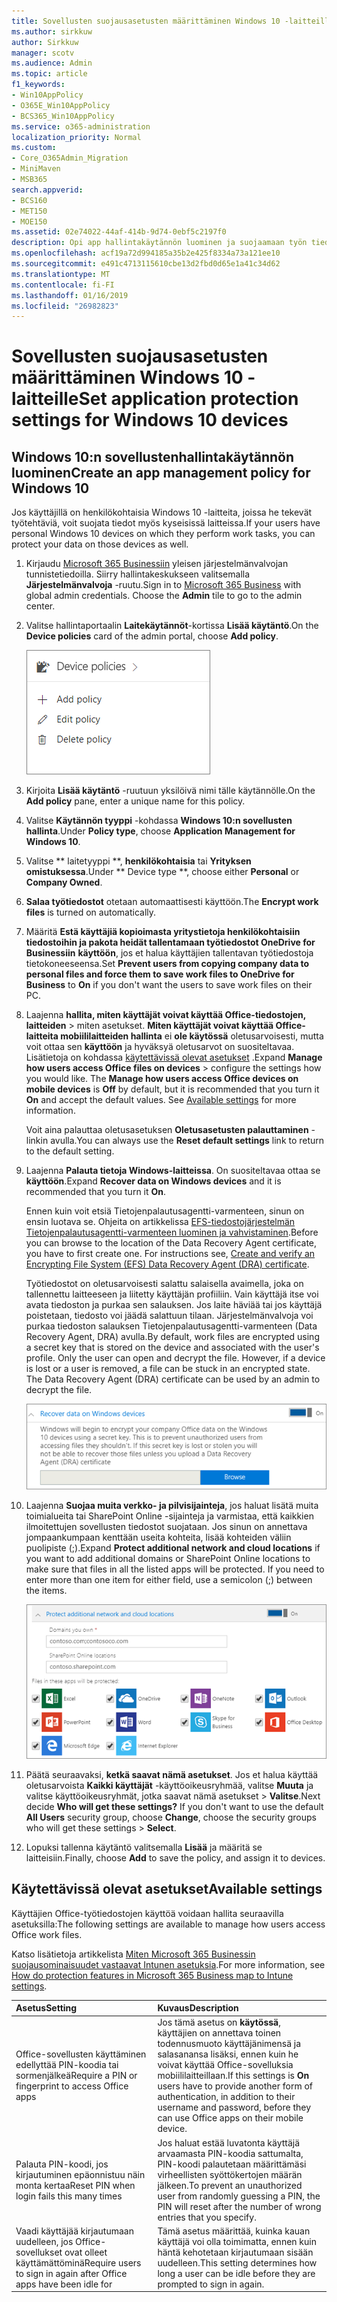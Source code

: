 ```yaml
---
title: Sovellusten suojausasetusten määrittäminen Windows 10 -laitteille
ms.author: sirkkuw
author: Sirkkuw
manager: scotv
ms.audience: Admin
ms.topic: article
f1_keywords:
- Win10AppPolicy
- O365E_Win10AppPolicy
- BCS365_Win10AppPolicy
ms.service: o365-administration
localization_priority: Normal
ms.custom:
- Core_O365Admin_Migration
- MiniMaven
- MSB365
search.appverid:
- BCS160
- MET150
- MOE150
ms.assetid: 02e74022-44af-414b-9d74-0ebf5c2197f0
description: Opi app hallintakäytännön luominen ja suojaamaan työn tiedostoja Windows 10-laitteissa.
ms.openlocfilehash: acf19a72d994185a35b2e425f8334a73a121ee10
ms.sourcegitcommit: e491c4713115610cbe13d2fbd0d65e1a41c34d62
ms.translationtype: MT
ms.contentlocale: fi-FI
ms.lasthandoff: 01/16/2019
ms.locfileid: "26982823"
---
```

# <a name="set-application-protection-settings-for-windows-10-devices"></a><span data-ttu-id="28cc3-103">Sovellusten suojausasetusten määrittäminen Windows 10 -laitteille</span><span class="sxs-lookup"><span data-stu-id="28cc3-103">Set application protection settings for Windows 10 devices</span></span>

## <a name="create-an-app-management-policy-for-windows-10"></a><span data-ttu-id="28cc3-104">Windows 10:n sovellustenhallintakäytännön luominen</span><span class="sxs-lookup"><span data-stu-id="28cc3-104">Create an app management policy for Windows 10</span></span>

<span data-ttu-id="28cc3-105">Jos käyttäjillä on henkilökohtaisia Windows 10 -laitteita, joissa he tekevät työtehtäviä, voit suojata tiedot myös kyseisissä laitteissa.</span><span class="sxs-lookup"><span data-stu-id="28cc3-105">If your users have personal Windows 10 devices on which they perform work tasks, you can protect your data on those devices as well.</span></span>
  
1. <span data-ttu-id="28cc3-p101">Kirjaudu [Microsoft 365 Businessiin](https://portal.office.com) yleisen järjestelmänvalvojan tunnistetiedoilla. Siirry hallintakeskukseen valitsemalla **Järjestelmänvalvoja** -ruutu.</span><span class="sxs-lookup"><span data-stu-id="28cc3-p101">Sign in to [Microsoft 365 Business](https://portal.office.com) with global admin credentials. Choose the **Admin** tile to go to the admin center.</span></span> 
    
2. <span data-ttu-id="28cc3-108">Valitse hallintaportaalin **Laitekäytännöt**-kortissa **Lisää käytäntö**.</span><span class="sxs-lookup"><span data-stu-id="28cc3-108">On the **Device policies** card of the admin portal, choose **Add policy**.</span></span>
    
    ![Device policies card in the admin center.](media/27c12b61-d112-4348-b557-4f3e46204797.png)
  
3. <span data-ttu-id="28cc3-110">Kirjoita **Lisää käytäntö** -ruutuun yksilöivä nimi tälle käytännölle.</span><span class="sxs-lookup"><span data-stu-id="28cc3-110">On the **Add policy** pane, enter a unique name for this policy.</span></span> 
    
4. <span data-ttu-id="28cc3-111">Valitse **Käytännön tyyppi** -kohdassa **Windows 10:n sovellusten hallinta**.</span><span class="sxs-lookup"><span data-stu-id="28cc3-111">Under **Policy type**, choose **Application Management for Windows 10**.</span></span>
    
5. <span data-ttu-id="28cc3-112">Valitse \*\* laitetyyppi \*\*, **henkilökohtaisia** tai **Yrityksen omistuksessa**.</span><span class="sxs-lookup"><span data-stu-id="28cc3-112">Under \*\* Device type \*\*, choose either **Personal** or **Company Owned**.</span></span>
    
6. <span data-ttu-id="28cc3-113">**Salaa työtiedostot** otetaan automaattisesti käyttöön.</span><span class="sxs-lookup"><span data-stu-id="28cc3-113">The **Encrypt work files** is turned on automatically.</span></span> 
    
7. <span data-ttu-id="28cc3-114">Määritä **Estä käyttäjiä kopioimasta yritystietoja henkilökohtaisiin tiedostoihin ja pakota heidät tallentamaan työtiedostot OneDrive for Businessiin** **käyttöön**, jos et halua käyttäjien tallentavan työtiedostoja tietokoneeseensa.</span><span class="sxs-lookup"><span data-stu-id="28cc3-114">Set **Prevent users from copying company data to personal files and force them to save work files to OneDrive for Business** to **On** if you don't want the users to save work files on their PC.</span></span> 
    
8. <span data-ttu-id="28cc3-p102">Laajenna **hallita, miten käyttäjät voivat käyttää Office-tiedostojen, laitteiden** \> miten asetukset. **Miten käyttäjät voivat käyttää Office-laitteita mobiililaitteiden hallinta** ei **ole käytössä** oletusarvoisesti, mutta voit ottaa sen **käyttöön** ja hyväksyä oletusarvot on suositeltavaa. Lisätietoja on kohdassa [käytettävissä olevat asetukset](protection-settings-for-windows-10-devices.md#bkmk_settings) .</span><span class="sxs-lookup"><span data-stu-id="28cc3-p102">Expand **Manage how users access Office files on devices** \> configure the settings how you would like. The **Manage how users access Office devices on mobile devices** is **Off** by default, but it is recommended that you turn it **On** and accept the default values. See [Available settings](protection-settings-for-windows-10-devices.md#bkmk_settings) for more information.</span></span> 
    
    <span data-ttu-id="28cc3-118">Voit aina palauttaa oletusasetuksen **Oletusasetusten palauttaminen** -linkin avulla.</span><span class="sxs-lookup"><span data-stu-id="28cc3-118">You can always use the **Reset default settings** link to return to the default setting.</span></span> 
    
9. <span data-ttu-id="28cc3-119">Laajenna **Palauta tietoja Windows-laitteissa**. On suositeltavaa ottaa se **käyttöön**.</span><span class="sxs-lookup"><span data-stu-id="28cc3-119">Expand **Recover data on Windows devices** and it is recommended that you turn it **On**.</span></span>
    
    <span data-ttu-id="28cc3-p103">Ennen kuin voit etsiä Tietojenpalautusagentti-varmenteen, sinun on ensin luotava se. Ohjeita on artikkelissa [EFS-tiedostojärjestelmän Tietojenpalautusagentti-varmenteen luominen ja vahvistaminen](https://go.microsoft.com/fwlink/p/?linkid=853700).</span><span class="sxs-lookup"><span data-stu-id="28cc3-p103">Before you can browse to the location of the Data Recovery Agent certificate, you have to first create one. For instructions see, [Create and verify an Encrypting File System (EFS) Data Recovery Agent (DRA) certificate](https://go.microsoft.com/fwlink/p/?linkid=853700).</span></span>
    
    <span data-ttu-id="28cc3-p104">Työtiedostot on oletusarvoisesti salattu salaisella avaimella, joka on tallennettu laitteeseen ja liitetty käyttäjän profiiliin. Vain käyttäjä itse voi avata tiedoston ja purkaa sen salauksen. Jos laite häviää tai jos käyttäjä poistetaan, tiedosto voi jäädä salattuun tilaan. Järjestelmänvalvoja voi purkaa tiedoston salauksen Tietojenpalautusagentti-varmenteen (Data Recovery Agent, DRA) avulla.</span><span class="sxs-lookup"><span data-stu-id="28cc3-p104">By default, work files are encrypted using a secret key that is stored on the device and associated with the user's profile. Only the user can open and decrypt the file. However, if a device is lost or a user is removed, a file can be stuck in an encrypted state. The Data Recovery Agent (DRA) certificate can be used by an admin to decrypt the file.</span></span>
    
    ![Browse to Data Recovery Agent certificate.](media/7d7d664f-b72f-4293-a3e7-d0fa7371366c.png)
  
10. <span data-ttu-id="28cc3-p105">Laajenna **Suojaa muita verkko- ja pilvisijainteja**, jos haluat lisätä muita toimialueita tai SharePoint Online -sijainteja ja varmistaa, että kaikkien ilmoitettujen sovellusten tiedostot suojataan. Jos sinun on annettava jompaankumpaan kenttään useita kohteita, lisää kohteiden väliin puolipiste (;).</span><span class="sxs-lookup"><span data-stu-id="28cc3-p105">Expand **Protect additional network and cloud locations** if you want to add additional domains or SharePoint Online locations to make sure that files in all the listed apps will be protected. If you need to enter more than one item for either field, use a semicolon (;) between the items.</span></span> 
    
    ![Expand Protect additional network and cloud locations, and enter domains or SharePoint Online sites you own.](media/7afaa0c7-ba53-456d-8c61-312c45e09625.png)
  
11. <span data-ttu-id="28cc3-p106">Päätä seuraavaksi, **ketkä saavat nämä asetukset**. Jos et halua käyttää oletusarvoista **Kaikki käyttäjät** -käyttöoikeusryhmää, valitse **Muuta** ja valitse käyttöoikeusryhmät, jotka saavat nämä asetukset \> **Valitse**.</span><span class="sxs-lookup"><span data-stu-id="28cc3-p106">Next decide **Who will get these settings?** If you don't want to use the default **All Users** security group, choose **Change**, choose the security groups who will get these settings \> **Select**.</span></span>
    
12. <span data-ttu-id="28cc3-132">Lopuksi tallenna käytäntö valitsemalla **Lisää** ja määritä se laitteisiin.</span><span class="sxs-lookup"><span data-stu-id="28cc3-132">Finally, choose **Add** to save the policy, and assign it to devices.</span></span> 
    
## <a name="available-settings"></a><span data-ttu-id="28cc3-133">Käytettävissä olevat asetukset</span><span class="sxs-lookup"><span data-stu-id="28cc3-133">Available settings</span></span>

<span data-ttu-id="28cc3-134">Käyttäjien Office-työtiedostojen käyttöä voidaan hallita seuraavilla asetuksilla:</span><span class="sxs-lookup"><span data-stu-id="28cc3-134">The following settings are available to manage how users access Office work files.</span></span>
  
<span data-ttu-id="28cc3-135">Katso lisätietoja artikkelista [Miten Microsoft 365 Businessin suojausominaisuudet vastaavat Intunen asetuksia](map-protection-features-to-intune-settings.md).</span><span class="sxs-lookup"><span data-stu-id="28cc3-135">For more information, see [How do protection features in Microsoft 365 Business map to Intune settings](map-protection-features-to-intune-settings.md).</span></span>
  
|<span data-ttu-id="28cc3-136">**Asetus**</span><span class="sxs-lookup"><span data-stu-id="28cc3-136">**Setting**</span></span>|<span data-ttu-id="28cc3-137">**Kuvaus**</span><span class="sxs-lookup"><span data-stu-id="28cc3-137">**Description**</span></span>|
|:-----|:-----|
|<span data-ttu-id="28cc3-138">Office-sovellusten käyttäminen edellyttää PIN-koodia tai sormenjälkeä</span><span class="sxs-lookup"><span data-stu-id="28cc3-138">Require a PIN or fingerprint to access Office apps</span></span>  <br/> |<span data-ttu-id="28cc3-139">Jos tämä asetus on **käytössä**, käyttäjien on annettava toinen todennusmuoto käyttäjänimensä ja salasanansa lisäksi, ennen kuin he voivat käyttää Office-sovelluksia mobiililaitteillaan.</span><span class="sxs-lookup"><span data-stu-id="28cc3-139">If this settings is **On** users have to provide another form of authentication, in addition to their username and password, before they can use Office apps on their mobile device.</span></span>  <br/> |
|<span data-ttu-id="28cc3-140">Palauta PIN-koodi, jos kirjautuminen epäonnistuu näin monta kertaa</span><span class="sxs-lookup"><span data-stu-id="28cc3-140">Reset PIN when login fails this many times</span></span>  <br/> |<span data-ttu-id="28cc3-141">Jos haluat estää luvatonta käyttäjä arvaamasta PIN-koodia sattumalta, PIN-koodi palautetaan määrittämäsi virheellisten syöttökertojen määrän jälkeen.</span><span class="sxs-lookup"><span data-stu-id="28cc3-141">To prevent an unauthorized user from randomly guessing a PIN, the PIN will reset after the number of wrong entries that you specify.</span></span>  <br/> |
|<span data-ttu-id="28cc3-142">Vaadi käyttäjää kirjautumaan uudelleen, jos Office-sovellukset ovat olleet käyttämättöminä</span><span class="sxs-lookup"><span data-stu-id="28cc3-142">Require users to sign in again after Office apps have been idle for</span></span>  <br/> |<span data-ttu-id="28cc3-143">Tämä asetus määrittää, kuinka kauan käyttäjä voi olla toimimatta, ennen kuin häntä kehotetaan kirjautumaan sisään uudelleen.</span><span class="sxs-lookup"><span data-stu-id="28cc3-143">This setting determines how long a user can be idle before they are prompted to sign in again.</span></span>  <br/> |
   

